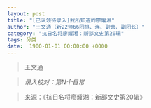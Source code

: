 ```yaml
---
layout: post
title: "[已认领待录入]我所知道的廖耀湘"
author: "王文通（新22师66团排、连、副营、副团长）"
category: "抗日名将廖耀湘：新邵文史第20辑"
tags: 分类
date:  1900-01-01 00:00:00 +0000
---
```

> 王文通


> *录入校对：第N个日常*

> 来源：《抗日名将廖耀湘：新邵文史第20辑》